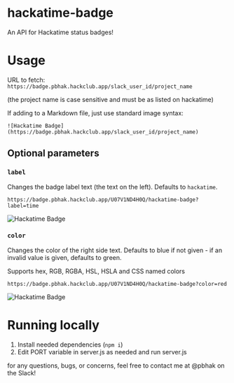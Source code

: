 # hackatime-badge
An API for Hackatime status badges!

# Usage
URL to fetch: `https://badge.pbhak.hackclub.app/slack_user_id/project_name`

(the project name is case sensitive and must be as listed on hackatime)

If adding to a Markdown file, just use standard image syntax: 
```
![Hackatime Badge](https://badge.pbhak.hackclub.app/slack_user_id/project_name)
```

## Optional parameters
### `label`
Changes the badge label text (the text on the left). Defaults to `hackatime`.
```
https://badge.pbhak.hackclub.app/U07V1ND4H0Q/hackatime-badge?label=time
```
![Hackatime Badge](https://badge.pbhak.hackclub.app/U07V1ND4H0Q/hackatime-badge?label=time)

### `color`
Changes the color of the right side text. Defaults to blue if not given - if an invalid value is given, defaults to green.

Supports hex, RGB, RGBA, HSL, HSLA and CSS named colors
```
https://badge.pbhak.hackclub.app/U07V1ND4H0Q/hackatime-badge?color=red
```
![Hackatime Badge](https://badge.pbhak.hackclub.app/U07V1ND4H0Q/hackatime-badge?color=red)

# Running locally
1. Install needed dependencies (`npm i`)
2. Edit PORT variable in server.js as needed and run server.js


for any questions, bugs, or concerns, feel free to contact me at @pbhak on the Slack!
